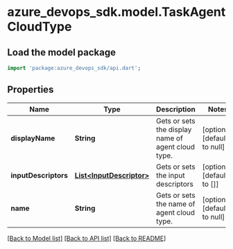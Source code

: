 # azure_devops_sdk.model.TaskAgentCloudType

## Load the model package
```dart
import 'package:azure_devops_sdk/api.dart';
```

## Properties
Name | Type | Description | Notes
------------ | ------------- | ------------- | -------------
**displayName** | **String** | Gets or sets the display name of agent cloud type. | [optional] [default to null]
**inputDescriptors** | [**List&lt;InputDescriptor&gt;**](InputDescriptor.md) | Gets or sets the input descriptors | [optional] [default to []]
**name** | **String** | Gets or sets the name of agent cloud type. | [optional] [default to null]

[[Back to Model list]](../README.md#documentation-for-models) [[Back to API list]](../README.md#documentation-for-api-endpoints) [[Back to README]](../README.md)


